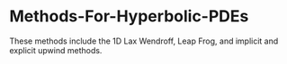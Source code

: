 # Methods-For-Hyperbolic-PDEs
These methods include the 1D Lax Wendroff, Leap Frog, and implicit and explicit upwind methods.
